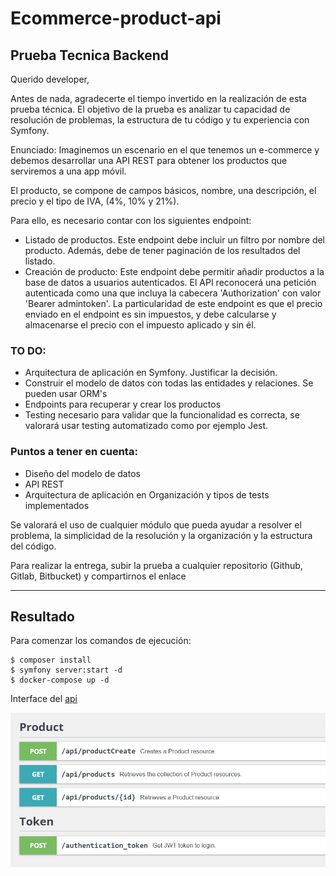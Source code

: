 # Ecommerce-product-api
## Prueba Tecnica Backend
Querido developer,

Antes de nada, agradecerte el tiempo invertido en la realización de esta prueba técnica. El objetivo de la prueba es analizar tu capacidad de resolución de problemas, la estructura de tu código y tu experiencia con Symfony.

Enunciado: Imaginemos un escenario en el que tenemos un e-commerce y debemos desarrollar una API REST para obtener los productos que serviremos a una app móvil. 

El producto, se compone de campos básicos, nombre, una descripción, el precio y el tipo de IVA, (4%, 10% y 21%).

Para ello, es necesario contar con los siguientes endpoint:

- Listado de productos. Este endpoint debe incluir un filtro por nombre del producto. Además, debe de tener paginación de los resultados del listado.
- Creación de producto: Este endpoint debe permitir añadir productos a la base de datos a usuarios autenticados. El API reconocerá una petición autenticada como una que incluya la cabecera 'Authorization' con valor 'Bearer admintoken'. La particularidad de este endpoint es que el precio enviado en el endpoint es sin impuestos, y debe calcularse y almacenarse el precio con el impuesto aplicado y sin él.

### TO DO:

- Arquitectura de aplicación en Symfony. Justificar la decisión.
- Construir el modelo de datos con todas las entidades y relaciones. Se pueden usar ORM's
- Endpoints para recuperar y crear los productos
- Testing necesario para validar que la funcionalidad es correcta, se valorará usar testing automatizado como por ejemplo Jest.

### Puntos a tener en cuenta:

- Diseño del modelo de datos
- API REST
- Arquitectura de aplicación en Organización y tipos de tests implementados

Se valorará el uso de cualquier módulo que pueda ayudar a resolver el problema, la simplicidad de la resolución y la organización y la estructura del código.

Para realizar la entrega, subir la prueba a cualquier repositorio (Github, Gitlab, Bitbucket) y compartirnos el enlace

---

## Resultado

Para comenzar los comandos de ejecución:

    $ composer install
    $ symfony server:start -d
    $ docker-compose up -d
 
Interface del <a href="/api">api</a>

<img src="API_Platform.png">